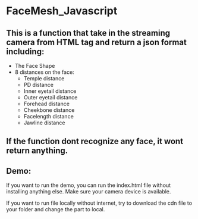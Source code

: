 # FaceMesh_Javascript

## This is a function that take in the streaming camera from HTML tag and return a json format including:

<ul>
  <li>The Face Shape</li>
  <li>8 distances on the face:
    <ul>
      <li>Temple distance</li>
      <li>PD distance</li>
      <li>Inner eyetail distance</li>
      <li>Outer eyetail distance</li>
      <li>Forehead distance</li>
      <li>Cheekbone distance</li>
      <li>Facelength distance</li>
      <li>Jawline distance</li>
    </ul>
  </li>
</ul>

## If the function dont recognize any face, it wont return anything.
## Demo:
If you want to run the demo, you can run the index.html file without installing anything else. Make sure your camera device is available.

If you want to run file locally without internet, try to download the cdn file to your folder and change the part to local.
